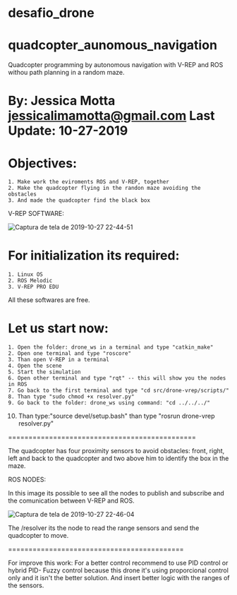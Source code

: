 # desafio_drone
# quadcopter_aunomous_navigation
Quadcopter programming by autonomous navigation with V-REP and ROS withou path planning in a random maze.



By: Jessica Motta
jessicalimamotta@gmail.com
Last Update: 10-27-2019
=============================================================


Objectives:
==========================================
    1. Make work the eviroments ROS and V-REP, together 
    2. Make the quadcopter flying in the randon maze avoiding the obstacles
    3. And made the quadcopter find the black box


V-REP SOFTWARE:

![Captura de tela de 2019-10-27 22-44-51](https://user-images.githubusercontent.com/30941796/67646292-2c51e880-f90c-11e9-9006-50e65036dd5b.png)





For initialization its required:
==========================================
    1. Linux OS
    2. ROS Melodic
    3. V-REP PRO EDU

All these softwares are free.


Let us start now:
============================================
    1. Open the folder: drone_ws in a terminal and type "catkin_make"
    2. Open one terminal and type "roscore"
    3. Than open V-REP in a terminal 
    4. Open the scene
    5. Start the simulation
    6. Open other terminal and type "rqt" -- this will show you the nodes in ROS
    7. Go back to the first terminal and type "cd src/drone-vrep/scripts/"
    8. Than type "sudo chmod +x resolver.py"
    9. Go back to the folder: drone_ws using command: "cd ../../../"
   10. Than type:"source devel/setup.bash" than type "rosrun drone-vrep resolver.py"


==============================================

The quadcopter has four proximity sensors to avoid obstacles: front, right, left and back to the quadcopter and two above him to identify the box in the maze.
 
 
ROS NODES:

In this image its possible to see all the nodes to publish and subscribe and the comunication between V-REP and ROS.


![Captura de tela de 2019-10-27 22-46-04](https://user-images.githubusercontent.com/30941796/67646398-b0a46b80-f90c-11e9-9103-2e5394c3513f.png)

 The /resolver its the node to read the range sensors and send the quadcopter to move.
 
 
 
 ===========================================
 
 
 For improve this work:
	For a better control recommend to use PID control or hybrid PID- Fuzzy control because this drone it's using proporcional control only and it isn't the better solution. 
  And insert better logic with the ranges of the sensors.
		 
